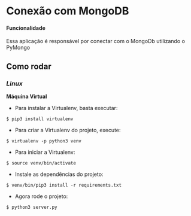 # Conexão com MongoDB

#### Funcionalidade

Essa aplicação é responsável por conectar com o MongoDb utilizando o PyMongo

## Como rodar

### _Linux_

**Máquina Virtual**

- Para instalar a Virtualenv, basta executar:

```
$ pip3 install virtualenv
```

- Para criar a Virtualenv do projeto, execute:

```
$ virtualenv -p python3 venv
```

- Para iniciar a Virtualenv:

```
$ source venv/bin/activate
```

- Instale as dependências do projeto:

```
$ venv/bin/pip3 install -r requirements.txt
```

- Agora rode o projeto:

```
$ python3 server.py
```
